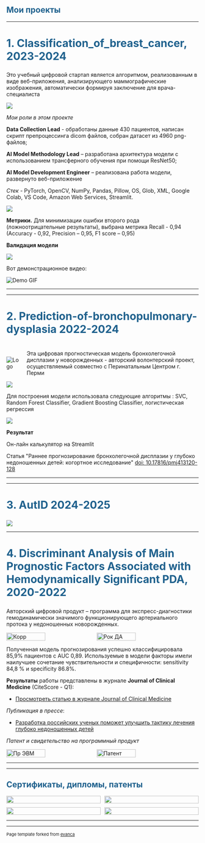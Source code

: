 <h2 style="color: #1f618d; font-weight: bold;">Мои проекты</h2>

 
---




<h2 style="color: #1f618d; font-weight: bold; font-size: 28px;">
  <a href="https://github.com/annapermiakova/Stream-it_model_cancer_mammae/" style="color: #1f618d; text-decoration: none;">1. Classification_of_breast_cancer, 2023-2024</a>
</h2>

Это учебный  цифровой стартап является алгоритмом, реализованным в виде веб-приложения, анализирующего маммографические изображения,  автоматически формируя заключение для врача-специалиста

<img src="images/1.1.3.png?raw=true"/> 

*Мои роли в этом проекте*

**Data Collection Lead**  - обработаны данные 430 пациентов,  написан скрипт препроцессинга dicom файлов, собран датасет  из 4960 png-файлов;

**AI Model Methodology Lead** – разработана архитектура модели с использованием трансферного обучения при помощи ResNet50;

**AI Model Development Engineer** – реализована работа модели, развернуто веб-приложение

*Стек* -  PyTorch, OpenCV, NumPy, Pandas, Pillow, OS, Glob,  XML, Google Colab,  VS Codе,  Amazon Web Services, Strеamlit.


<img src="images/метрики_маммогр.png?raw=true"/> 

**Метрики.** Для минимизации  ошибки второго рода (ложноотрицательные результаты), выбрана метрика Recall - 0,94 (Accuracy - 0,92, Precision – 0,95, F1 score – 0,95)

**Валидация модели**


 <img src="images/резуль.png?raw=true"/> 
 
 Вот демонстрационное видео:

![Demo GIF](https://media.giphy.com/media/v1.Y2lkPTc5MGI3NjExYnBhdmw2ZjI2OGd6MHptZXVlNjA2cjF1NzN6djRrbnZtc3FyYjk3bCZlcD12MV9pbnRlcm5hbF9naWZfYnlfaWQmY3Q9Zw/vWLfJxhxwqopptIDwo/giphy.gif)
 
---
---

<h2 style="color: #1f618d; font-weight: bold; font-size: 28px;">
  <a href="https://github.com/annapermiakova/Prediction-of-bronchopulmonary-dysplasia/" style="color: #1f618d; text-decoration: none;">2. Prediction-of-bronchopulmonary-dysplasia 2022-2024</a>
</h2>


<div style="display: flex; align-items: center;">
  <img src="images/лого_неонатал.png?raw=true" alt="Logo" style="margin-right: 20px;"/>
  <p>Эта цифровая прогностическая модель бронхолегочной дисплазии у новорожденных - авторский волонтерский проект, осуществляемый совместно с Перинатальным Центром г. Перми</p>
</div>



<img src="images/1 (2).png?raw=true"/>

Для построения модели использовала следующие алгоритмы :  SVC,  Random Forest Classifier, Gradient Boosting Classifier, логистическая регрессия

<img src="images/2.jpg?raw=true"/>

**Результат** 

Он-лайн калькулятор   на Streamlit

Статья  "Раннее прогнозирование бронхолегочной дисплазии у глубоко недоношенных детей: когортное исследование"   [doi: 10.17816/pmj413120-128](https://doi.org/10.17816/pmj413120-128)


---
---


<h2 style="color: #1f618d; font-weight: bold; font-size: 28px;">
  <a href="https://github.com/annapermiakova/AutID/" style="color: #1f618d; text-decoration: none;">3. AutID 2024-2025</a>
</h2>

<img src="images/3.png?raw=true"/>

---

<h2 style="color: #1f618d; font-weight: bold; font-size: 28px;">
  4. Discriminant Analysis of Main Prognostic Factors Associated with Hemodynamically Significant PDA, 2020-2022
</h2>


Авторский цифровой продукт – программа для экспресс-диагностики гемодинамически значимого функционирующего артериального протока у недоношенных новорожденных.

<div style="display: flex; flex-wrap: wrap; gap: 10px;">
  <img src="images/корр.png?raw=true" alt="Корр" style="width: 45%; max-width: 300px;"/>
  <img src="images/рок_ДА.png?raw=true" alt="Рок ДА" style="width: 45%; max-width: 300px;"/>
</div>

Полученная модель прогнозирования успешно классифицировала 85,9% пациентов с AUC 0,89. Используемые в модели факторы имели наилучшее сочетание чувствительности и специфичности: sensitivity 84,8 % и specificity 86.8%.

**Результаты** работы представлены в журнале **Journal of Clinical Medicine** (CiteScore - Q1):
- [Просмотреть статью в журнале Journal of Clinical Medicine](https://www.mdpi.com/2077-0383/10/16/3729)

*Публикация в прессе*:
- [Разработка российских ученых поможет улучшить тактику лечения глубоко недоношенных детей](https://scientificrussia.ru/articles/razrabotka-rossijskih-ucenyh-pomozet-ulucshit-taktiku-lecenia-glubokonedonosennyh-detej)


*Патент и свидетельство на программный продукт*

<div style="display: flex; flex-wrap: wrap; gap: 10px;">
  <img src="images/Пр_ЭВМ_21.png?raw=true" alt="Пр ЭВМ" style="width: 45%; max-width: 300px;"/>
  <img src="images/Пат_19.png?raw=true" alt="Патент" style="width: 45%; max-width: 300px;"/>
</div>


---
---
<h2 style="color: #1f618d; font-weight: bold;">Сертификаты, дипломы, патенты</h2>

<div style="display: grid; grid-template-columns: repeat(2, 1fr); gap: 10px;">
  <img src="images/серт.jpg?raw=true" style="width: 100%;"/>
  <img src="images/Пермякова Анна Владимировна_серификат РТ_page-0001.jpg?raw=true" style="width: 100%;"/>
  <img src="images/Благодарность.jpg?raw=true" style="width: 100%;"/>
  <img src="images/ПЭВМ_22.png?raw=true" style="width: 100%;"/>
</div>



---

---
<p style="font-size:11px">Page template forked from <a href="https://github.com/evanca/quick-portfolio">evanca</a></p>
<!-- Remove above link if you don't want to attibute -->
